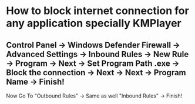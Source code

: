 # How to block internet connection for any application specially KMPlayer

Control Panel → Windows Defender Firewall → Advanced Settings → Inbound Rules → New Rule → Program → Next → Set Program Path .exe → Block the connection → Next → Next → Program Name → Finish!
---
Now Go To "Outbound Rules" → Same as well "Inbound Rules" → Finish!